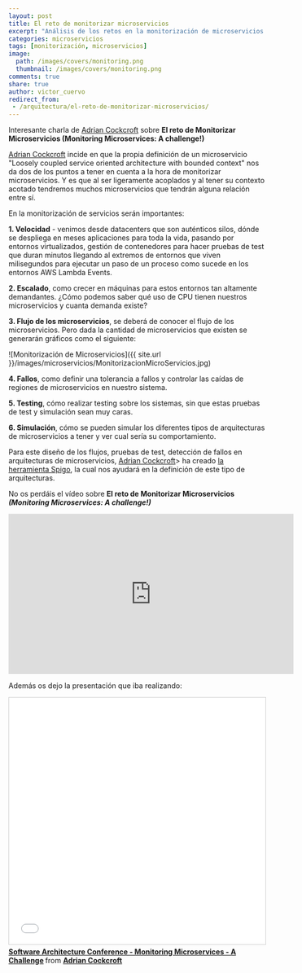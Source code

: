 ```yaml
---
layout: post
title: El reto de monitorizar microservicios
excerpt: "Análisis de los retos en la monitorización de microservicios según  Adrian Cockcroft."
categories: microservicios
tags: [monitorización, microservicios]
image:
  path: /images/covers/monitoring.png
  thumbnail: /images/covers/monitoring.png
comments: true
share: true
author: victor_cuervo
redirect_from:
 - /arquitectura/el-reto-de-monitorizar-microservicios/
---
```


Interesante charla de [Adrian Cockcroft][AdrianCockcroft] sobre **El reto de Monitorizar Microservicios (Monitoring Microservices: A challenge!)**

[Adrian Cockcroft][AdrianCockcroft] incide en que la propia definición de un microservicio "Loosely coupled service oriented architecture with bounded context" nos da dos de los puntos a tener en cuenta a la hora de monitorizar microservicios. Y es que al ser ligeramente acoplados y al tener su contexto acotado tendremos muchos microservicios que tendrán alguna relación entre sí.

En la monitorización de servicios serán importantes:

**1. Velocidad** - venimos desde datacenters que son auténticos silos, dónde se despliega en meses aplicaciones para toda la vida, pasando por entornos virtualizados, gestión de contenedores para hacer pruebas de test que duran minutos llegando al extremos de entornos que viven milisegundos para ejecutar un paso de un proceso como sucede en los entornos AWS Lambda Events.

**2. Escalado**, como crecer en máquinas para estos entornos tan altamente demandantes. ¿Cómo podemos saber qué uso de CPU tienen nuestros microservicios y cuanta demanda existe?

**3. Flujo de los microservicios**, se deberá de conocer el flujo de los microservicios. Pero dada la cantidad de microservicios que existen se generarán gráficos como el siguiente:

![Monitorización de Microservicios]({{ site.url }}/images/microservicios/MonitorizacionMicroServicios.jpg)

**4. Fallos**, como definir una tolerancia a fallos y controlar las caídas de regiones de microservicios en nuestro sistema.

**5. Testing**, cómo realizar testing sobre los sistemas, sin que estas pruebas de test y simulación sean muy caras.

**6. Simulación**, cómo se pueden simular los diferentes tipos de arquitecturas de microservicios a tener y ver cual sería su comportamiento.

Para este diseño de los flujos, pruebas de test, detección de fallos en arquitecturas de microservicios, [Adrian Cockcroft][AdrianCockcroft]> ha creado [la herramienta Spigo][Spigo], la cual nos ayudará en la definición de este tipo de arquitecturas.

No os perdáis el vídeo sobre **El reto de Monitorizar Microservicios<em> (Monitoring Microservices: A challenge!)</em>**

<iframe width="560" height="315" src="https://www.youtube.com/embed/smEuX-Hq6RI" frameborder="0" gesture="media" allow="encrypted-media" allowfullscreen></iframe>

Además os dejo la presentación que iba realizando:

<iframe src="//www.slideshare.net/slideshow/embed_code/key/nzKVKFKOt02ToD" width="595" height="485" frameborder="0" marginwidth="0" marginheight="0" scrolling="no" style="border:1px solid #CCC; border-width:1px; margin-bottom:5px; max-width: 100%;" allowfullscreen> </iframe> <div style="margin-bottom:5px"> <strong> <a href="//www.slideshare.net/adriancockcroft/software-architecture-monitoring-microservices-a-challenge" title="Software Architecture Conference - Monitoring Microservices - A Challenge" target="_blank">Software Architecture Conference - Monitoring Microservices - A Challenge</a> </strong> from <strong><a href="https://www.slideshare.net/adriancockcroft" target="_blank">Adrian Cockcroft</a></strong> </div>


[AdrianCockcroft]: https://twitter.com/adrianco
[Spigo]: https://github.com/adrianco/spigo
